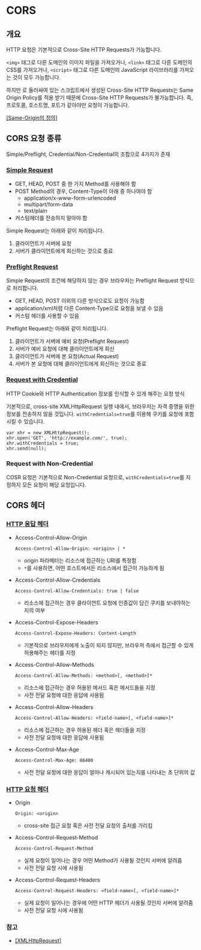 # CORS

## 개요

HTTP 요청은 기본적으로 Cross-Site HTTP Requests가 가능합니다.

`<img>` 태그로 다른 도메인의 이미지 파일을 가져오거나, `<link>` 태그로 다른 도메인의 CSS를 가져오거나, `<script>` 태그로 다른 도메인의 JavaScript 라이브러리를 가져오는 것이 모두 가능합니다.

하지만 <script></script>로 둘러싸여 있는 스크립트에서 생성된 Cross-Site HTTP Requests는 Same Origin Policy를 적용 받기 때문에 Cross-Site HTTP Requests가 불가능합니다. 즉, 프로토콜, 호스트명, 포트가 같아야만 요청이 가능합니다.

[[Same-Origin의 정의]](https://developer.mozilla.org/ko/docs/Web/Security/Same-origin_policy)

## CORS 요청 종류

Simple/Preflight, Credential/Non-Credential의 조합으로 4가지가 존재

### [Simple Request](https://developer.mozilla.org/ko/docs/Web/HTTP/Access_control_CORS#%EA%B0%84%EB%8B%A8%ED%95%9C_%EC%9A%94%EC%B2%AD)

- GET, HEAD, POST 중 한 가지 Method를 사용해야 함
- POST Method의 경우, Content-Type이 아래 중 하나여야 함
    - application/x-www-form-urlencoded
    - multipart/form-data
    - text/plain
- 커스텀헤더를 전송하지 말아야 함

Simple Request는 아래와 같이 처리됩니다.

1. 클라이언트가 서버에 요청
2. 서버가 클라이언트에게 회신하는 것으로 종료

### [Preflight Request](https://developer.mozilla.org/ko/docs/Web/HTTP/Access_control_CORS#%EC%82%AC%EC%A0%84_%EC%9A%94%EC%B2%AD)

Simple Request의 조건에 해당하지 않는 경우 브라우저는 Preflight Request 방식으로 처리합니다.  

- GET, HEAD, POST 이외의 다른 방식으로도 요청이 가능함
- application/xml처럼 다른 Content-Type으로 요청을 보낼 수 있음
- 커스텀 헤더를 사용할 수 있음

Preflight Request는 아래와 같이 처리됩니다.

1. 클라이언트가 서버에 예비 요청(Preflight Request)
2. 서버가 예비 요청에 대해 클라이언트에게 회신
3. 클라이언트가 서버에 본 요청(Actual Request)
4. 서버가 본 요청에 대해 클라이언트에게 회신하는 것으로 종료

### [Request with Credential](https://developer.mozilla.org/ko/docs/Web/HTTP/Access_control_CORS#%EC%9D%B8%EC%A6%9D%EC%9D%84_%EC%9D%B4%EC%9A%A9%ED%95%9C_%EC%9A%94%EC%B2%AD)

HTTP Cookie와 HTTP Authentication 정보를 인식할 수 있게 해주는 요청 방식

기본적으로, cross-site XMLHttpRequest 실행 내에서, 브라우저는 자격 증명을 위한 정보를 전송하지 않을 것입니다.
`withCredentials=true`를 이용해 쿠키를 요청에 포함시킬 수 있습니다.

```
var xhr = new XMLHttpRequest();
xhr.open('GET', 'http://example.com/', true);
xhr.withCredentials = true;
xhr.send(null);
```

### Request with Non-Credential


COSR 요청은 기본적으로 Non-Credential 요청으로, `withCredentials=true`를 지정하지 모든 요청이 해당 요청입니다.


## CORS 헤더

### [HTTP 응답 헤더](https://developer.mozilla.org/ko/docs/Web/HTTP/Access_control_CORS#HTTP_%EC%9D%91%EB%8B%B5_%ED%97%A4%EB%8D%94)

- Access-Control-Allow-Origin
    
    ```
    Access-Control-Allow-Origin: <origin> | *
    ```
    - origin 파라메터는 리소스에 접근하는 URI를 특정함
    - `*`를 사용하면, 어떤 호스트에서든 리소스에서 접근이 가능하게 됨

- Access-Control-Allow-Credentials
    
    ```
    Access-Control-Allow-Credentials: true | false
    ```
    - 리소스에 접근하는 경우 클라이언트 요청에 인증값이 담긴 쿠키를 보내야하는지의 여부
    

- Access-Control-Expose-Headers

    ```
    Access-Control-Expose-Headers: Content-Length
    ```
    - 기본적으로 브라우저에게 노출이 되지 않지만, 브라우저 측에서 접근할 수 있게 허용해주는 헤더를 지정

- Access-Control-Allow-Methods

    ```
    Access-Control-Allow-Methods: <method>[, <method>]*
    ```
    - 리소스에 접근하는 경우 허용된 메서드 혹은 메서드들을 지정
    - 사전 전달 요청에 대한 응답에 사용됨

- Access-Control-Allow-Headers

    ```
    Access-Control-Allow-Headers: <field-name>[, <field-name>]*
    ```
    - 리소스에 접근하는 경우 허용된 헤더 혹은 헤더들을 지정
    - 사전 전달 요청에 대한 응답에 사용됨

- Access-Control-Max-Age
    
    ```
    Access-Control-Max-Age: 86400
    ```
    - 사전 전달 요청에 대한 응답이 얼마나 캐시되어 있는지를 나타내는 초 단위의 값

### [HTTP 요청 헤더](https://developer.mozilla.org/ko/docs/Web/HTTP/Access_control_CORS#HTTP_%EC%9A%94%EC%B2%AD_%ED%97%A4%EB%8D%94)

- Origin

    ```
    Origin: <origin>
    ```
    - cross-site 접근 요청 혹은 사전 전달 요청의 출처를 가리킴

- Access-Control-Request-Method

    ```
    Access-Control-Request-Method
    ```
    - 실제 요청이 일어나는 경우 어떤 Method가 사용될 것인지 서버에 알려줌
    - 사전 전달 요청 시에 사용됨

- Access-Control-Request-Headers 

    ```
    Access-Control-Request-Headers: <field-name>[, <field-name>]*
    ```
    - 실제 요청이 일어나는 경우에 어떤 HTTP 헤더가 사용될 것인지 서버에 알려줌
    - 사전 전달 요청 시에 사용됨



### 참고

- [[XMLHttpRequest]](https://developer.mozilla.org/ko/docs/XMLHttpRequest)
